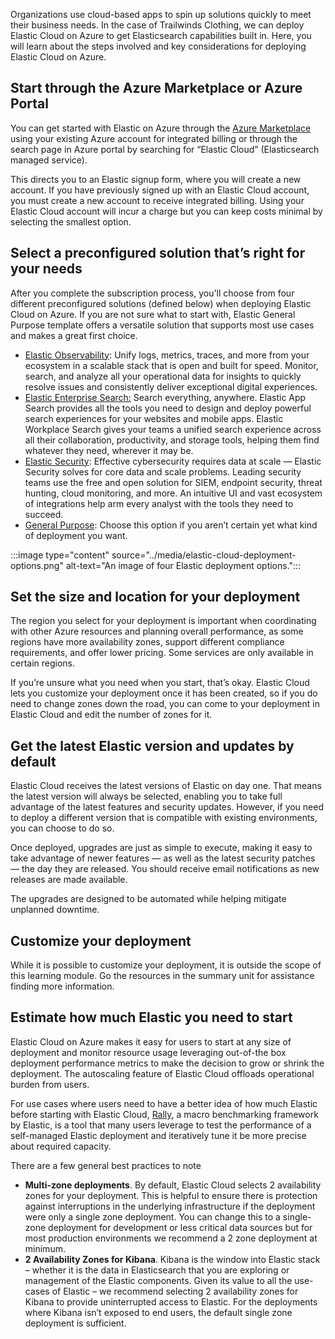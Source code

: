 Organizations use cloud-based apps to spin up solutions quickly to meet their business needs. In the case of Trailwinds Clothing, we can deploy Elastic Cloud on Azure to get Elasticsearch capabilities built in. Here, you will learn about the steps involved and key considerations for deploying Elastic Cloud on Azure.

## Start through the Azure Marketplace or Azure Portal

You can get started with Elastic on Azure through the [Azure Marketplace](https://azuremarketplace.microsoft.com/marketplace/apps/elastic.ec-azure?tab=Overview) using your existing Azure account for integrated billing or through the search page in Azure portal by searching for “Elastic Cloud” (Elasticsearch managed service).

This directs you to an Elastic signup form, where you will create a new account. If you have previously signed up with an Elastic Cloud account, you must create a new account to receive integrated billing. Using your Elastic Cloud account will incur a charge but you can keep costs minimal by selecting the smallest option.

## Select a preconfigured solution that’s right for your needs

After you complete the subscription process, you'll choose from four different preconfigured solutions (defined below) when deploying Elastic Cloud on Azure. If you are not sure what to start with, Elastic General Purpose template offers a versatile solution that supports most use cases and makes a great first choice.

- [Elastic Observability](https://www.elastic.co/observability): Unify logs, metrics, traces, and more from your ecosystem in a scalable stack that is open and built for speed. Monitor, search, and analyze all your operational data for insights to quickly resolve issues and consistently deliver exceptional digital experiences.
- [Elastic Enterprise Search:](https://www.elastic.co/enterprise-search) Search everything, anywhere. Elastic App Search provides all the tools you need to design and deploy powerful search experiences for your websites and mobile apps. Elastic Workplace Search gives your teams a unified search experience across all their collaboration, productivity, and storage tools, helping them find whatever they need, wherever it may be.
- [Elastic Security](https://www.elastic.co/security): Effective cybersecurity requires data at scale — Elastic Security solves for core data and scale problems. Leading security teams use the free and open solution for SIEM, endpoint security, threat hunting, cloud monitoring, and more. An intuitive UI and vast ecosystem of integrations help arm every analyst with the tools they need to succeed.
- [General Purpose](https://www.elastic.co/elastic-stack): Choose this option if you aren’t certain yet what kind of deployment you want.

:::image type="content" source="../media/elastic-cloud-deployment-options.png" alt-text="An image of  four Elastic deployment options.":::

## Set the size and location for your deployment

The region you select for your deployment is important when coordinating with other Azure resources and planning overall performance, as some regions have more availability zones, support different compliance requirements, and offer lower pricing. Some services are only available in certain regions.

If you’re unsure what you need when you start, that’s okay. Elastic Cloud lets you customize your deployment once it has been created, so if you do need to change zones down the road, you can come to your deployment in Elastic Cloud and edit the number of zones for it.

## Get the latest Elastic version and updates by default

Elastic Cloud receives the latest versions of Elastic on day one. That means the latest version will always be selected, enabling you to take full advantage of the latest features and security updates. However, if you need to deploy a different version that is compatible with existing environments, you can choose to do so.

Once deployed, upgrades are just as simple to execute, making it easy to take advantage of newer features — as well as the latest security patches — the day they are released. You should receive email notifications as new releases are made available.

The upgrades are designed to be automated while helping mitigate unplanned downtime.

## Customize your deployment

While it is possible to customize your deployment, it is outside the scope of this learning module. Go the resources in the summary unit for assistance finding more information.

## Estimate how much Elastic you need to start

Elastic Cloud on Azure makes it easy for users to start at any size of deployment and monitor resource usage leveraging out-of-the box deployment performance metrics to make the decision to grow or shrink the deployment. The autoscaling feature of Elastic Cloud offloads operational burden from users.

For use cases where users need to have a better idea of how much Elastic before starting with Elastic Cloud, [Rally](https://github.com/elastic/rally), a macro benchmarking framework by Elastic, is a tool that many users leverage to test the performance of a self-managed Elastic deployment and iteratively tune it be more precise about required capacity.

There are a few general best practices to note

- **Multi-zone deployments**. By default, Elastic Cloud selects 2 availability zones for your deployment. This is helpful to ensure there is protection against interruptions in the underlying infrastructure if the deployment were only a single zone deployment. You can change this to a single-zone deployment for development or less critical data sources but for most production environments we recommend a 2 zone deployment at minimum.
- **2 Availability Zones for Kibana**. Kibana is the window into Elastic stack – whether it is the data in Elasticsearch that you are exploring or management of the Elastic components. Given its value to all the use-cases of Elastic – we recommend selecting 2 availability zones for Kibana to provide uninterrupted access to Elastic. For the deployments where Kibana isn’t exposed to end users, the default single zone deployment is sufficient.  
